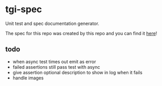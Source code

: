 tgi-spec
========
Unit test and spec documentation generator.

The spec for this repo was created by this repo and you can find it [here](spec/README.md)!

todo
----
- when async test times out emit as error
- failed assertions still pass test with async
- give assertion optional description to show in log when it fails
- handle images